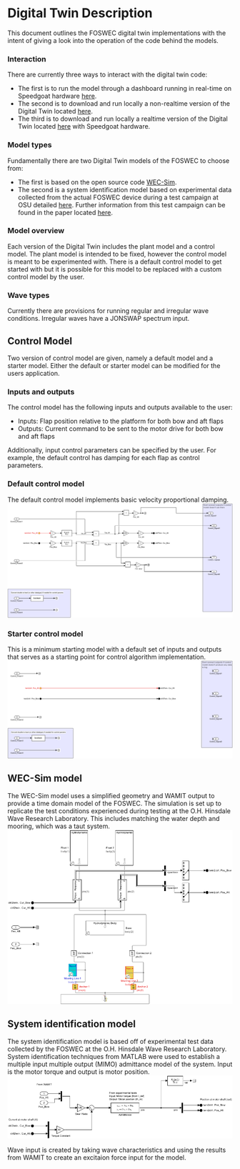 # Digital Twin Description

This document outlines the FOSWEC digital twin implementations with the intent of giving a look into the operation of the code behind the models.  

### Interaction
There are currently three ways to interact with the digital twin code:
- The first is to run the model through a dashboard running in real-time on Speedgoat hardware [here](https://fostwin.evergreeninnovations.co/login).
- The second is to download and run locally a non-realtime version of the Digital Twin located [here](https://github.com/PMEC-OSU/FOSTWIN).
- The third is to download and run locally a realtime version of the Digital Twin located [here](https://github.com/PMEC-OSU/FOSTWIN) with Speedgoat hardware.

### Model types

Fundamentally there are two Digital Twin models of the FOSWEC to choose from:  
- The first is based on the open source code [WEC-Sim](https://wec-sim.github.io/WEC-Sim/master/index.html).  
- The second is a system identification model based on experimental data collected from the actual FOSWEC device during a test campaign at OSU detailed [here](https://dx.doi.org/10.15473/1782587).  Further information from this test campaign can be found in the paper located [here](https://doi.org/10.1016/j.energy.2021.122485).

### Model overview
Each version of the Digital Twin includes the plant model and a control model.  The plant model is intended to be fixed, however the control model is meant to be experimented with.  There is a default control model to get started with but it is possible for this model to be replaced with a custom control model by the user.

### Wave types
Currently there are provisions for running regular and irregular wave conditions.  Irregular waves have a JONSWAP spectrum input.

## Control Model

Two version of control model are given, namely a default model and a starter model.  Either the default or starter model can be modified for the users application.
### Inputs and outputs
The control model has the following inputs and outputs available to the user:
- Inputs: Flap position relative to the platform for both bow and aft flaps
- Outputs: Current command to be sent to the motor drive for both bow and aft flaps

Additionally, input control parameters can be specified by the user.  For example, the default control has damping for each flap as control parameters.
### Default control model
The default control model implements basic velocity proportional damping.
![](/images/defaultCtrlModel.png)
### Starter control model
This is a minimum starting model with a default set of inputs and outputs that serves as a starting point for control algorithm implementation.
![](/images/CONTROL_STARTER.png)
## WEC-Sim model
The WEC-Sim model uses a simplified geometry and WAMIT output to provide a time domain model of the FOSWEC.  The simulation is set up to replicate the test conditions experienced during testing at the O.H. Hinsdale Wave Research Laboratory.  This includes matching the water depth and mooring, which was a taut system.
![](/images/FOSWEC_v2.png)
## System identification model
The system identification model is based off of experimental test data collected by the FOSWEC at the O.H. Hinsdale Wave Research Laboratory.  System identification techniques from MATLAB were used to establish a multiple input multiple output (MIMO) admittance model of the system.  Input is the motor torque and output is motor position.  
![](/images/systemID.png)

Wave input is created by taking wave characteristics and using the results from WAMIT to create an excitaion force input for the model.


